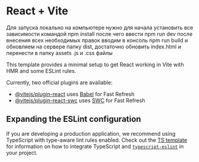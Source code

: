 # React + Vite

Для запуска локально на компьютере нужно для начала установить все зависимости командой
npm install
после чего ввести npm run dev
после внесения всех необходимых правок вводим в консоль npm run build
и обновляем на сервере папку dist, достаточно обновить index.html и перенести в папку assets .js и .css файлы

This template provides a minimal setup to get React working in Vite with HMR and some ESLint rules.

Currently, two official plugins are available:

- [@vitejs/plugin-react](https://github.com/vitejs/vite-plugin-react/blob/main/packages/plugin-react) uses [Babel](https://babeljs.io/) for Fast Refresh
- [@vitejs/plugin-react-swc](https://github.com/vitejs/vite-plugin-react/blob/main/packages/plugin-react-swc) uses [SWC](https://swc.rs/) for Fast Refresh

## Expanding the ESLint configuration

If you are developing a production application, we recommend using TypeScript with type-aware lint rules enabled. Check out the [TS template](https://github.com/vitejs/vite/tree/main/packages/create-vite/template-react-ts) for information on how to integrate TypeScript and [`typescript-eslint`](https://typescript-eslint.io) in your project.
